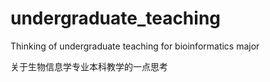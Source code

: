 # undergraduate_teaching
Thinking of undergraduate teaching for bioinformatics major

关于生物信息学专业本科教学的一点思考